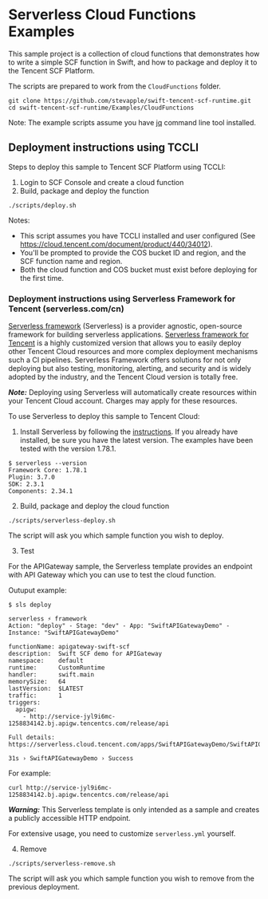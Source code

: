 # Serverless Cloud Functions Examples

This sample project is a collection of cloud functions that demonstrates
how to write a simple SCF function in Swift, and how to package and deploy it
to the Tencent SCF Platform.

The scripts are prepared to work from the `CloudFunctions` folder.

```
git clone https://github.com/stevapple/swift-tencent-scf-runtime.git
cd swift-tencent-scf-runtime/Examples/CloudFunctions
```

Note: The example scripts assume you have [jq](https://stedolan.github.io/jq/download/) command line tool installed.

## Deployment instructions using TCCLI

Steps to deploy this sample to Tencent SCF Platform using TCCLI:

1. Login to SCF Console and create a cloud function
2. Build, package and deploy the function

```
./scripts/deploy.sh
```

Notes: 
- This script assumes you have TCCLI installed and user configured (See https://cloud.tencent.com/document/product/440/34012).
- You'll be prompted to provide the COS bucket ID and region, and the SCF function name and region.
- Both the cloud function and COS bucket must exist before deploying for the first time.

### Deployment instructions using Serverless Framework for Tencent (serverless.com/cn)

[Serverless framework](https://www.serverless.com/open-source/) (Serverless) is a provider agnostic, open-source framework for building serverless applications. [Serverless framework for Tencent](https://www.serverless.com/cn/) is a highly customized version that allows you to easily deploy other Tencent Cloud resources and more complex deployment mechanisms such a CI pipelines. Serverless Framework offers solutions for not only deploying but also testing, monitoring, alerting, and security and is widely adopted by the industry, and the Tencent Cloud version is totally free.

***Note:*** Deploying using Serverless will automatically create resources within your Tencent Cloud account. Charges may apply for these resources.

To use Serverless to deploy this sample to Tencent Cloud:

1. Install Serverless by following the [instructions](https://www.serverless.com/framework/docs/getting-started/).
If you already have installed, be sure you have the latest version.
The examples have been tested with the version 1.78.1.

```
$ serverless --version
Framework Core: 1.78.1
Plugin: 3.7.0
SDK: 2.3.1
Components: 2.34.1
```

2. Build, package and deploy the cloud function

```
./scripts/serverless-deploy.sh
```

The script will ask you which sample function you wish to deploy.

3. Test

For the APIGateway sample, the Serverless template provides an endpoint with API Gateway which you can use to test the cloud function. 

Outuput example:

```
$ sls deploy

serverless ⚡ framework
Action: "deploy" - Stage: "dev" - App: "SwiftAPIGatewayDemo" - Instance: "SwiftAPIGatewayDemo"

functionName: apigateway-swift-scf
description:  Swift SCF demo for APIGateway
namespace:    default
runtime:      CustomRuntime
handler:      swift.main
memorySize:   64
lastVersion:  $LATEST
traffic:      1
triggers:
  apigw:
    - http://service-jyl9i6mc-1258834142.bj.apigw.tencentcs.com/release/api

Full details: https://serverless.cloud.tencent.com/apps/SwiftAPIGatewayDemo/SwiftAPIGatewayDemo/dev

31s › SwiftAPIGatewayDemo › Success
```

For example:

```
curl http://service-jyl9i6mc-1258834142.bj.apigw.tencentcs.com/release/api
```

***Warning:*** This Serverless template is only intended as a sample and creates a publicly accessible HTTP endpoint.

For extensive usage, you need to customize `serverless.yml` yourself.

4. Remove

```
./scripts/serverless-remove.sh
```

The script will ask you which sample function you wish to remove from the previous deployment.